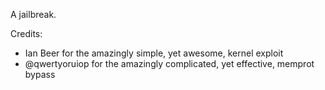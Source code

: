 A jailbreak.

Credits:

* Ian Beer for the amazingly simple, yet awesome, kernel exploit
* @qwertyoruiop for the amazingly complicated, yet effective, memprot bypass
